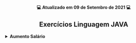 <p align="center"><strong>💻 Atualizado em 09 de Setembro de 2021 💻</strong></p>

<h2 align="center">Exercícios Linguagem JAVA</h2>

<!-- Aumento Salário dos Funcionários -->
 <details>
  <summary><strong>Aumento Salário</strong></summary>
    <br/>
    <div align="left">
        <table border=1>
            <div align=center><h3>ENUNCIADO</h3></div>

```
Fazer um programa para ler um número inteiro N e depois os dados (id, nome e salario) de N funcionários. Não deve haver 
repetição de id. 
 
Em seguida, efetuar o aumento de X por cento no salário de um determinado funcionário. Para isso, o programa deve ler 
um id e o valor X. Se o id informado não existir, mostrar uma mensagem e abortar a operação. Ao final, mostrar a listagem 
atualizada dos funcionários, conforme exemplos.
 
Lembre-se de aplicar a técnica de encapsulamento para não permitir que o salário possa ser mudado livremente. Um 
salário só pode ser aumentado com base em uma operação de aumento por porcentagem dada.
```


### EXEMPLO 1:
```
How many employees will be registered? 3

Emplyoee #1:
Id: 333
Name: Maria Brown
Salary: 4000.00

Emplyoee #2:
Id: 536
Name: Alex Grey
Salary: 3000.00

Emplyoee #3:
Id: 772
Name: Bob Green
Salary: 5000.00

Enter the employee id that will have salary increase : 536
Enter the percentage: 10.0

List of employees:
333, Maria Brown, 4000.00
536, Alex Grey, 3300.00
772, Bob Green, 5000.00
```

### EXEMPLO 2:
```
How many employees will be registered? 2

Emplyoee #1:
Id: 333
Name: Maria Brown
Salary: 4000.00

Emplyoee #2:
Id: 536
Name: Alex Grey
Salary: 3000.00

Enter the employee id that will have salary increase: 776
This id does not exist!

List of employees:
333, Maria Brown, 4000.00
536, Alex Grey, 3000.00
```
</details>
